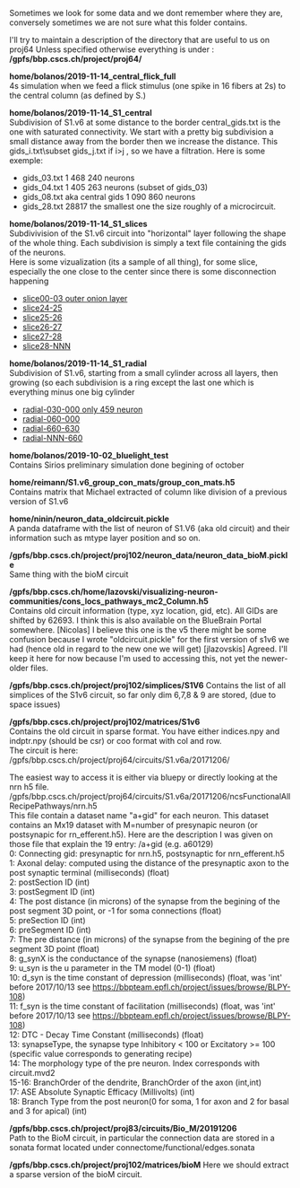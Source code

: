 Sometimes we look for some data and we dont remember where they are, conversely sometimes we are not sure what this folder contains.

I'll try to maintain a description of the directory that are useful to us on proj64
Unless specified otherwise everything is under :
**/gpfs/bbp.cscs.ch/project/proj64/**

**home/bolanos/2019-11-14_central_flick_full**  
4s simulation when we feed a flick stimulus (one spike in 16 fibers at 2s) to the central column (as defined by S.)

**home/bolanos/2019-11-14_S1_central**  
Subdivision of S1.v6 at some distance to the border
central_gids.txt is the one with saturated connectivity.
We start with a pretty big subdivision a small distance away from the border then we increase the distance.
This gids_i.txt\subset gids_j.txt if i>j , so we have a filtration. Here is some exemple:
+ gids_03.txt 1 468 240 neurons
+ gids_04.txt 1 405 263 neurons (subset of gids_03)
+ gids_08.txt aka central gids 1 090 860 neurons
+ gids_28.txt 28817 the smallest one the size roughly of a microcircuit.


**home/bolanos/2019-11-14_S1_slices**  
Subdivivision of the S1.v6 circuit into "horizontal" layer following the shape of the whole thing.
Each subdivision is simply a text file containing the gids of the neurons.  
Here is some vizualization (its a sample of all thing), for some slice, especially the one close to the center since there is some disconnection happening
+ [slice00-03 outer onion layer](fig/Slice03.png)
+ [slice24-25](fig/Slice24-25.png)
+ [slice25-26](fig/Slice25-26.png)
+ [slice26-27](fig/Slice26-27.png)
+ [slice27-28](fig/Slice27-28.png)
+ [slice28-NNN](fig/Slice28-NNN.png)


**home/bolanos/2019-11-14_S1_radial**  
Subdivision of S1.v6, starting from a small cylinder across all layers, then growing (so each subdivision is a ring except the last one which is everything minus one big cylinder
+ [radial-030-000 only 459 neuron](fig/radial-030-000.png)
+ [radial-060-000](fig/radial-060-030.png)
+ [radial-660-630](fig/radial-660-630.png)
+ [radial-NNN-660](fig/radial-NNN-660.png)

 

**home/bolanos/2019-10-02_bluelight_test**  
Contains Sirios preliminary simulation done begining of october

**home/reimann/S1.v6_group_con_mats/group_con_mats.h5**  
Contains matrix that Michael extracted of column like division of a previous version of S1.v6

**home/ninin/neuron_data_oldcircuit.pickle**<br>
A panda dataframe with the list of neuron of S1.V6 (aka old circuit) and their information such as mtype layer position and so on. 

**/gpfs/bbp.cscs.ch/project/proj102/neuron_data/neuron_data_bioM.pickle**  
Same thing with the bioM circuit  

**/gpfs/bbp.cscs.ch/home/lazovski/visualizing-neuron-communities/cons_locs_pathways_mc2_Column.h5**<br>
Contains old circuit information (type, xyz location, gid, etc). All GIDs are shifted by 62693. I think this is also available on the BlueBrain Portal somewhere. [Nicolas] I believe this one is the v5 there might be some confusion because I wrote "oldcircuit.pickle" for the first version of s1v6 we had (hence old in regard to the new one we will get) [jlazovskis] Agreed. I'll keep it here for now because I'm used to accessing this, not yet the newer-older files.

**/gpfs/bbp.cscs.ch/project/proj102/simplices/S1V6**
Contains the list of all simplices of the S1v6 circuit, so far only dim 6,7,8 & 9 are stored, (due to space issues)

**/gpfs/bbp.cscs.ch/project/proj102/matrices/S1v6**  
Contains the old circuit in sparse format. You have either indices.npy and indptr.npy (should be csr) or coo format with col and row.  
The circuit is  here:  
/gpfs/bbp.cscs.ch/project/proj64/circuits/S1.v6a/20171206/  

The easiest way to access it is either via bluepy or directly looking at the nrn h5 file.  
/gpfs/bbp.cscs.ch/project/proj64/circuits/S1.v6a/20171206/ncsFunctionalAllRecipePathways/nrn.h5  
This file contain a dataset name "a+gid" for each neuron. This dataset contains an Mx19 dataset with M=number of presynapic neuron (or postsynapic for rn_efferent.h5). Here are the description I was given on those file that explain the 19 entry:
/a+gid (e.g. a60129)  
0: Connecting gid: presynaptic for nrn.h5, postsynaptic for nrn_efferent.h5  
1: Axonal delay: computed using the distance of the presynaptic axon to the post synaptic terminal (milliseconds) (float)  
2: postSection ID (int)  
3: postSegment ID (int)  
4: The post distance (in microns) of the synapse from the begining of the post segment 3D point, or \-1 for soma connections  (float)  
5: preSection ID (int)  
6: preSegment ID (int)  
7: The pre distance (in microns) of the synapse from the begining of the pre segment  3D point (float)  
8: g_synX is the conductance of the synapse (nanosiemens) (float)  
9: u_syn is the u parameter in the TM model (0-1) (float)  
10: d_syn is the time constant of depression (milliseconds) (float, was 'int' before 2017/10/13 see https://bbpteam.epfl.ch/project/issues/browse/BLPY-108)  
11: f_syn is the time constant of facilitation (milliseconds) (float, was 'int' before 2017/10/13 see https://bbpteam.epfl.ch/project/issues/browse/BLPY-108)  
12: DTC - Decay Time Constant (milliseconds) (float)  
13: synapseType, the synapse type Inhibitory < 100 or Excitatory >= 100 (specific value corresponds to generating recipe)  
14: The morphology type of the pre neuron.  Index corresponds with circuit.mvd2  
15-16: BranchOrder of the dendrite, BranchOrder of the axon (int,int)  
17: ASE Absolute Synaptic Efficacy (Millivolts) (int)  
18: Branch Type from the post neuron(0 for soma, 1 for axon and 2 for basal and 3 for apical) (int)  


**/gpfs/bbp.cscs.ch/project/proj83/circuits/Bio_M/20191206**  
Path to the BioM circuit, in particular the connection data are stored in a sonata format located under connectome/functional/edges.sonata

**/gpfs/bbp.cscs.ch/project/proj102/matrices/bioM**
Here we should extract a sparse version of the bioM circuit.
